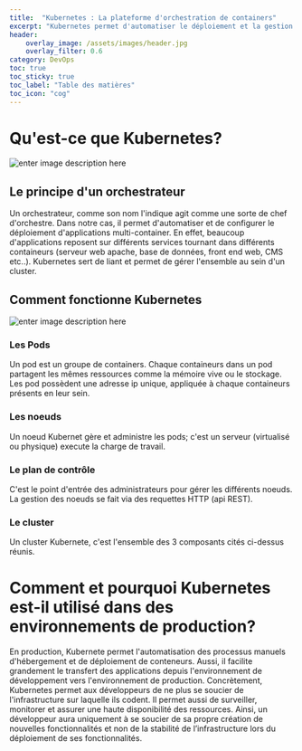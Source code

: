 ```yaml
---
title:  "Kubernetes : La plateforme d'orchestration de containers"
excerpt: "Kubernetes permet d'automatiser le déploiement et la gestion d'applications multi-container..."
header:
    overlay_image: /assets/images/header.jpg
    overlay_filter: 0.6
category: DevOps
toc: true
toc_sticky: true
toc_label: "Table des matières"
toc_icon: "cog"
---
```

# Qu'est-ce que Kubernetes?
![enter image description here](https://ml32ltopxlgp.i.optimole.com/j9-pdEk-NyyhK8p-/w:auto/h:auto/q:75/https://www.blackcreeper.com/wp-content/uploads/2020/04/kubernetes-logo-big.png)
## Le principe d'un orchestrateur

Un orchestrateur, comme son nom l'indique agit comme une sorte de chef d'orchestre. Dans notre cas, il permet d'automatiser et de configurer le déploiement d'applications multi-container. En effet, beaucoup d'applications reposent sur différents services tournant dans différents containeurs (serveur web apache, base de données, front end web, CMS etc..). Kubernetes sert de liant et permet de gérer l'ensemble au sein d'un cluster.

## Comment fonctionne Kubernetes
![enter image description here](https://images.ctfassets.net/w1bd7cq683kz/5Ex6830HzBPU5h8Ou8xQAB/2c948105fc10094348203bec6c1eab04/Kubernetes_20architecture_20diagram.png)

### Les Pods
Un pod est un groupe de containers. Chaque containeurs dans un pod partagent les mêmes ressources comme la mémoire vive ou le stockage. Les pod possèdent une adresse ip unique, appliquée à chaque containeurs présents en leur sein.

### Les noeuds
Un noeud Kubernet gère et administre les pods; c'est un serveur (virtualisé ou physique) execute la charge de travail. 

### Le plan de contrôle 
C'est le point d'entrée des administrateurs pour gérer les différents noeuds. La gestion des noeuds se fait via des requettes HTTP (api REST).

### Le cluster
Un cluster Kubernete, c'est l'ensemble des 3 composants cités ci-dessus réunis.

# Comment et pourquoi Kubernetes est-il utilisé dans des environnements de production?

En production, Kubernete permet l'automatisation des processus manuels d'hébergement et de déploiement de conteneurs. Aussi, il facilite grandement le transfert des applications depuis l'environnement de développement vers l'environnement de production. Concrètement, Kubernetes permet aux développeurs de ne plus se soucier de l'infrastructure sur laquelle ils codent. Il permet aussi de surveiller, monitorer et assurer une haute disponibilité des ressources. Ainsi, un développeur aura uniquement à se soucier de sa propre création de nouvelles fonctionnalités et non de la stabilité de l’infrastructure lors du déploiement de ses fonctionnalités.


